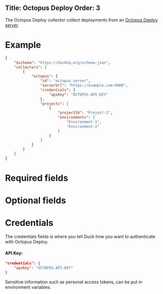 Title: Octopus Deploy
Order: 3
---

The Octopus Deploy collector collect deployments from an [Octopus Deploy server](https://octopus.com).  

# Example

```json
{
    "$schema": "https://duckhq.org/schema.json",
    "collectors": [
        {
            "octopus": {
                "id": "octopus_server",
                "serverUrl": "https://example.com:9000",
                "credentials": {
                    "apiKey": "OCTOPUS-API-KEY"
                },
                "projects": [
                    {
                        "projectId": "Project-1",
                        "environments": [
                            "Environment-1",
                            "Environment-2"
                        ]
                    }
                ]
            }
        }
    ]
}
```

# Required fields

<?# JsonSchema type=OctopusDeployConfiguration required=true credentialsType=OctopusDeployCredentials /?>

# Optional fields

<?# JsonSchema type=OctopusDeployConfiguration required=false /?>

# Credentials

The credentials fields is where you tell Duck how you want to authenticate
with Octopus Deploy.

#### API Key:

```json
"credentials": {
    "apiKey": "OCTOPUS-API-KEY"
}
```

<div class="alert alert-info" role="alert">
  <i class="fad fa-info-circle icon-web"></i> Sensitive information such as 
  personal access tokens, can be put in environment variables.
</div>